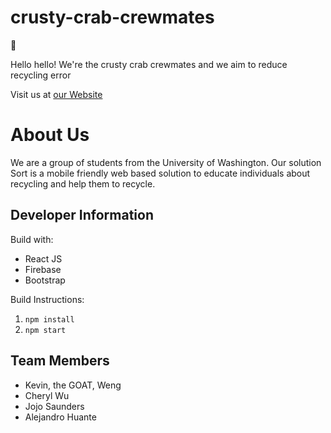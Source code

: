 # crusty-crab-crewmates
🍔

Hello hello! We're the crusty crab crewmates and we aim to reduce recycling error

Visit us at [our Website](https://crusty-crab-crewmates.web.app/)

# About Us

We are a group of students from the University of Washington. Our solution Sort is a mobile friendly web based solution to educate individuals about recycling and help them to recycle.

## Developer Information

Build with:

- React JS
- Firebase
- Bootstrap


Build Instructions:

1. `npm install`
2. `npm start`

## Team Members

- Kevin, the GOAT, Weng
- Cheryl Wu
- Jojo Saunders
- Alejandro Huante
